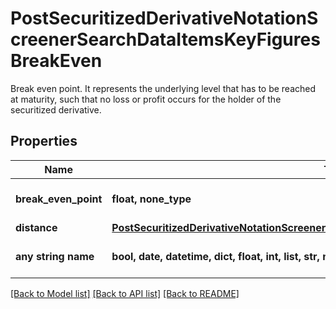 # PostSecuritizedDerivativeNotationScreenerSearchDataItemsKeyFiguresBreakEven

Break even point. It represents the underlying level that has to be reached at maturity, such that no loss or profit occurs for the holder of the securitized derivative.

## Properties
Name | Type | Description | Notes
------------ | ------------- | ------------- | -------------
**break_even_point** | **float, none_type** | Break even point. For the value unit, see attribute &#x60;instrument.underlying.valueUnit&#x60;. | [optional] 
**distance** | [**PostSecuritizedDerivativeNotationScreenerSearchDataItemsKeyFiguresBreakEvenDistance**](PostSecuritizedDerivativeNotationScreenerSearchDataItemsKeyFiguresBreakEvenDistance.md) |  | [optional] 
**any string name** | **bool, date, datetime, dict, float, int, list, str, none_type** | any string name can be used but the value must be the correct type | [optional]

[[Back to Model list]](../README.md#documentation-for-models) [[Back to API list]](../README.md#documentation-for-api-endpoints) [[Back to README]](../README.md)


